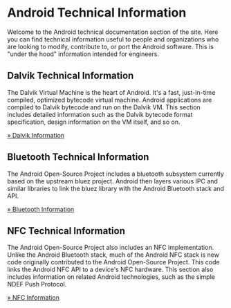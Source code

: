 <!--
   Copyright 2010 The Android Open Source Project 

   Licensed under the Apache License, Version 2.0 (the "License"); 
   you may not use this file except in compliance with the License.
   You may obtain a copy of the License at

       http://www.apache.org/licenses/LICENSE-2.0

   Unless required by applicable law or agreed to in writing, software
   distributed under the License is distributed on an "AS IS" BASIS,
   WITHOUT WARRANTIES OR CONDITIONS OF ANY KIND, either express or implied.
   See the License for the specific language governing permissions and
   limitations under the License.
-->

# Android Technical Information #
Welcome to the Android technical documentation section of the site. Here you
can find technical information useful to people and organizations who are
looking to modify, contribute to, or port the Android software. This is "under
the hood" information intended for engineers.

## Dalvik Technical Information ##
The Dalvik Virtual Machine is the heart of Android. It's a fast, just-in-time
compiled, optimized bytecode virtual machine. Android applications are
compiled to Dalvik bytecode and run on the Dalvik VM. This section includes
detailed information such as the Dalvik bytecode format specification,
design information on the VM itself, and so on.

[&raquo; Dalvik Information](/tech/dalvik/index.html)


## Bluetooth Technical Information ##
The Android Open-Source Project includes a bluetooth subsystem currently based
on the upstream bluez project. Android then layers various IPC and similar
libraries to link the bluez library with the Android Bluetooth stack and API.

[&raquo; Bluetooth Information](/tech/bluetooth/index.html)


## NFC Technical Information ##
The Android Open-Source Project also includes an NFC implementation. Unlike
the Android Bluetooth stack, much of the Android NFC stack is new code
originally contributed to the Android Open-Source Project. This code links the
Android NFC API to a device's NFC hardware. This section also includes
information on related Android technologies, such as the simple NDEF Push
Protocol.

[&raquo; NFC Information](/tech/nfc/index.html)

